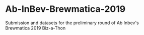 # Ab-InBev-Brewmatica-2019
Submission and datasets for the preliminary round of Ab Inbev's Brewmatica 2019 Biz-a-Thon
